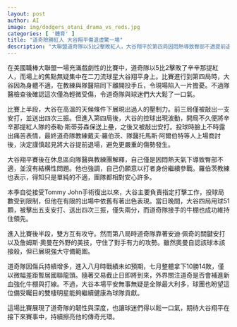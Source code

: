 ```yaml
---
layout: post
author: AI
image: img/dodgers_otani_drama_vs_reds.jpg
categories: [ '體育' ]
title: "道奇險勝紅人 大谷翔平傷退虛驚一場"
description: "大聯盟道奇隊以5比2擊敗紅人，大谷翔平於第四局因悶熱導致臀部不適提前退場，經隊醫確認僅為輕微受傷，無大礙。道奇牛棚接手守住領先，球迷們對大谷健康鬆一口氣，球隊展現深度與韌性，持續位居國聯龍頭。交易截止日將至，外界關注陣容補強動態。"
---
```

在美國職棒大聯盟一場充滿戲劇性的比賽中，道奇隊以5比2擊敗了辛辛那提紅人，而場上的焦點無疑集中在二刀流球星大谷翔平身上。比賽進行到第四局時，大谷因為身體不適，在教練與隊醫陪同下離開投手丘，令現場陷入一片擔憂。不過隊醫檢查後確認這次僅為輕微受傷，令道奇隊與球迷們大大鬆了一口氣。

比賽上半段，大谷在高溫的天候條件下展現出過人的壓制力。前三局僅被敲出一支安打，並送出四次三振。但進入第四局後，大谷的控球出現波動，開局不久便將辛辛那提紅人隊的泰勒·斯蒂芬森保送上壘，之後又被敲出安打。投球時臉上不時露出痛苦表情，最終道奇隊教練戴夫·羅伯茨、隊醫托馬斯·阿爾伯特等人上場商討後，決定謹慎起見將大谷提前退場，避免更嚴重的傷勢發生。

大谷翔平賽後在休息區向隊醫與教練團解釋，自己僅是因悶熱天氣下導致臀部不適，並沒有結構性問題。他也強調，自己仍願意以打者身份繼續參戰。羅伯茨教練也表示，得知只是單純的不適，團隊都相對安心許多。

本季自從接受Tommy John手術復出以來，大谷主要負責指定打擊工作，投球局數受到限制，但他在有限的出場中依舊有著出色表現。當日晚間，大谷四局用球51顆，被擊出五支安打、送出四次三振，僅失兩分，而道奇隊接手的牛棚也成功維持住領先。

進入比賽後半段，雙方互有攻守。然而第八局時道奇隊靠著安迪·佩奇的關鍵安打以及詹姆斯·奧曼在外野的美技，守住了對手有力的攻勢。雖然奧曼自認該球本該接殺，但已展現強大守備範圍。

道奇隊因傷兵持續增多，進入八月時戰績未如預期，七月整體拿下10勝14敗，僅以微幅差距暫居國聯龍頭。隨著交易截止日即將到來，外界關注道奇是否會補進新血強化牛棚與打線。不過，大谷本場平安無事無疑是全隊最大利多，球團也盼望這位備受矚目的雙棲明星能夠繼續健康為球隊貢獻。

這場比賽展現了道奇隊的韌性與深度，也讓球迷們得以鬆一口氣，期待大谷翔平在接下來賽事中，持續擦亮他的傳奇光環。